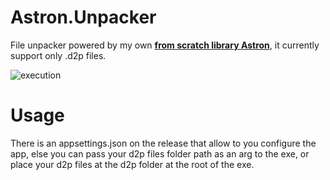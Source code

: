 # Astron.Unpacker
File unpacker powered by my own [**from scratch library Astron**](https://github.com/thenameless314159/Astron), it currently support only .d2p files.

![execution](https://i.imgur.com/aWvISMv.gif)

# Usage

There is an appsettings.json on the release that allow to you configure the app, else you can pass your d2p files folder path as an arg to the exe, or place your d2p files at the d2p folder at the root  of the exe.
